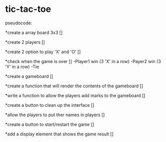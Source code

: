 # tic-tac-toe

pseudocode:

*create a array board 3x3 []

*create 2 players []

*create 2 option to play 'X' and 'O' []

*check when the game is over []
    -Player1 win (3 'X' in a row)
    -Payer2 win (3 'Y' in a row)
    -Tie

*create a gameboard []

*create a function that will render the contents of the gameboard []

*write a function to allow the players add marks to the gameboard []

*create a button to clean up the interface []

*allow the players to put ther names in players []

*create a button to start/restart the game []

*add a display element that shows the game result []